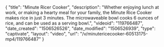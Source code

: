 {
    "title": "Minute Ricer Cooker",
    "description": "Whether enjoying lunch at work, or making a hearty meal for your family, the Minute Rice Cooker makes rice in just 3 minutes. The microwaveable bowl cooks 6 ounces of rice, and can be used as a serving bowl.",
    "videoid": "119766487",
    "date_created": "1506526526",
    "date_modified": "1506526939",
    "type": "captivate",
    "layout": "video",
    "url": "\/v\/minutericecooker-60513175-mp4\/119766487"
}